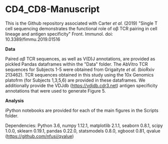 # CD4_CD8-Manuscript

This is the Github repository associated with Carter *et al.* (2019) "Single T cell sequencing demonstrates the functional role of αβ TCR pairing in cell lineage and antigen specificity" Front. Immunol. doi: 10.3389/fimmu.2019.01516 

**Data** 

Paired $\alpha\beta$ TCR sequences, as well as V(D)J annotations, are provided as pickled Pandas dataframes within the "Data" folder. The AbVitro TCR sequences for Subjects 1-5 were obtained from Grigaityte *et al.* (bioRxiv 213462). TCR sequences obtained in this study using the 10x Genomics platofrm (for Subjects 1,3,5,6) are provided in these dataframes. We additionally provide the VDJdb (https://vdjdb.cdr3.net) antigen specificity annotations that were used to generate Figure 5. 

**Analysis**

iPython notebooks are provided for each of the main figures in the Scripts folder. 

Dependencies: Python 3.6, numpy 1.12.1, matplotlib 2.1.1, seaborn 0.8.1, scipy 1.0.0, sklearn 0.19.1, pandas 0.22.0, statsmodels 0.8.0, xgboost 0.81, qvalue (https://github.com/nfusi/qvalue)

